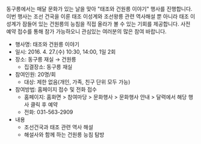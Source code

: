 동구릉에서는 매달 문화가 있는 날을 맞아 "태조와 건원릉 이야기" 행사를 진행합니다. 이번 행사는 조선 건국을 이룬 태조 이성계와 조선왕릉 관련 역사해설 뿐 아니라 태조 이성계가 잠들어 있는 건원릉의 능침을 직접 올라가 볼 수 있는 기회를 제공합니다. 사전 예약 접수를 통해 참가 가능하오니 관심있는 여러분의 많은 참여 바랍니다.

- 행사명: 태조와 건원릉 이야기
- 일시: 2016. 4. 27.(수) 10:30, 14:00, 1일 2회
- 장소: 동구릉 재실 → 건원릉
  - 집결장소: 동구릉 재실
- 참여인원: 20명/회
  - 대상: 제한 없음(개인, 가족, 친구 단위 모두 가능)
- 참여방법: 홈페이지 접수 및 전화 접수
  - 홈페이지: 홈화면 > 참여마당 > 문화행사 > 문화행사 안내 > 달력에서 해당 행사 클릭 후 예약
  - 전화: 031-563-2909
- 내용
  - 조선건국과 태조 관련 역사 해설
  - 해설사와 함께 하는 건원릉 능침 탐방